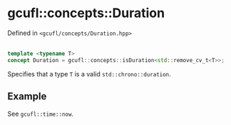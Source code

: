 # gcufl::concepts::Duration
Defined in `<gcufl/concepts/Duration.hpp>`
<br/><br/>
```cpp
template <typename T>
concept Duration = gcufl::concepts::isDuration<std::remove_cv_t<T>>;
```
Specifies that a type `T` is a valid `std::chrono::duration`.
## Example
See `gcufl::time::now`.
